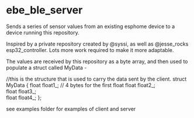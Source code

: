 # ebe_ble_server
 
Sends a series of sensor values from an existing esphome device to a device running this repository.

Inspired by a private repository created by @syssi, as well as @jesse_rocks esp32_controller. Lots more work required to make it more adaptable.

The values are received by this repository as a byte array, and then used to populate a struct called MyData -

  //this is the structure that is used to carry the data sent by the client.
  struct MyData {
  float float1_;  // 4 bytes for the first float
  float float2_;  
  float float3_;  
  float float4_;
  };

see examples folder for examples of client and server

